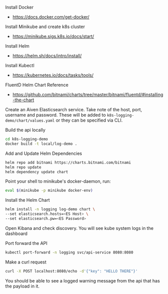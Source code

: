 Install Docker
 * https://docs.docker.com/get-docker/

Install Minikube and create k8s cluster
 * https://minikube.sigs.k8s.io/docs/start/

Install Helm
 * https://helm.sh/docs/intro/install/

Install Kubectl
 * https://kubernetes.io/docs/tasks/tools/

FluentD Helm Chart Reference
 * https://github.com/bitnami/charts/tree/master/bitnami/fluentd/#installing-the-chart

Create an Aiven Elasticsearch service. Take note of the 
host, port, username and password. These will be added to 
`k8s-logging-demo/chart/values.yaml` or they can be specified via
CLI.

Build the api locally
```bash
cd k8s-logging-demo
docker build -t local/log-demo .
```

Add and Update Helm Dependencies
```bash
helm repo add bitnami https://charts.bitnami.com/bitnami
helm repo update
helm dependency update chart
```

Point your shell to minikube's docker-daemon, run:
```bash
eval $(minikube -p minikube docker-env)
``` 

Install the Helm Chart
```bash
helm install -n logging log-demo chart \
--set elasticsearch.hosts=<ES Host> \
--set elasticsearch.pw=<ES Password>
```

Open Kibana and check discovery. You will see kube system 
logs in the dashboard

Port forward the API
```bash
kubectl port-forward -n logging svc/api-service 8080:8080
```

Make a curl request
```bash
curl -X POST localhost:8080/echo -d'{"key": "HELLO THERE"}'
```

You should be able to see a logged warning message from the
api that has the payload in it.